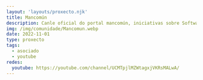 ```yaml
---
layout: 'layouts/proxecto.njk'
title: Mancomún
description: Canle oficial do portal mancomún, iniciativas sobre Software Libre en Galicia. Conta xestionada pola Oficina de Coordinación de Software Libre.
img: /img/comunidade/Mancomun.webp
date: 2022-11-01
type: proxecto
tags:
  - asociado
  - youtube
redes:
  youtube: https://youtube.com/channel/UCMTpjlMZWtagxjVKRsMALwA/
---
```

